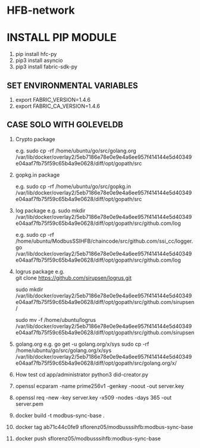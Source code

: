 # HFB-network

# INSTALL PIP MODULE

1. pip install hfc-py
2. pip3 install asyncio
3. pip3 install fabric-sdk-py


## SET ENVIRONMENTAL VARIABLES

1. export FABRIC_VERSION=1.4.6
2. export FABRIC_CA_VERSION=1.4.6

## CASE SOLO WITH GOLEVELDB

1. Crypto package

   e.g. sudo cp -rf /home/ubuntu/go/src/golang.org /var/lib/docker/overlay2/5eb7186e78e0e9e4a6ee957f414144e5d40349e04aaf7fb75f59c65b4a9e0628/diff/opt/gopath/src

2. gopkg.in package

   e.g. sudo cp -rf /home/ubuntu/go/src/gopkg.in /var/lib/docker/overlay2/5eb7186e78e0e9e4a6ee957f414144e5d40349e04aaf7fb75f59c65b4a9e0628/diff/opt/gopath/src

3. log package
e.g.
   sudo mkdir /var/lib/docker/overlay2/5eb7186e78e0e9e4a6ee957f414144e5d40349e04aaf7fb75f59c65b4a9e0628/diff/opt/gopath/src/github.com/log

   e.g. sudo cp -rf /home/ubuntu/ModbusSSIHFB/chaincode/src/github.com/ssi_cc/logger.go /var/lib/docker/overlay2/5eb7186e78e0e9e4a6ee957f414144e5d40349e04aaf7fb75f59c65b4a9e0628/diff/opt/gopath/src/github.com/log

4. logrus package
e.g.    
   git clone https://github.com/sirupsen/logrus.git
   
   sudo mkdir /var/lib/docker/overlay2/5eb7186e78e0e9e4a6ee957f414144e5d40349e04aaf7fb75f59c65b4a9e0628/diff/opt/gopath/src/github.com/sirupsen/
   
   sudo mv -f /home/ubuntu/logrus /var/lib/docker/overlay2/5eb7186e78e0e9e4a6ee957f414144e5d40349e04aaf7fb75f59c65b4a9e0628/diff/opt/gopath/src/github.com/sirupsen

5. golang.org
e.g.
   go get -u golang.org/x/sys
   sudo cp -rf /home/ubuntu/go/src/golang.org/x/sys /var/lib/docker/overlay2/5eb7186e78e0e9e4a6ee957f414144e5d40349e04aaf7fb75f59c65b4a9e0628/diff/opt/gopath/src/golang.org/x/

6. How test
   cd app/administrator
   python3 did-creator.py

7. openssl ecparam -name prime256v1 -genkey -noout -out server.key
8. openssl req -new -key server.key -x509 -nodes -days 365 -out server.pem

9. docker build -t modbus-sync-base .
10. docker tag ab71c44c0fe9 sflorenz05/modbusssihfb:modbus-sync-base
11. docker push sflorenz05/modbusssihfb:modbus-sync-base